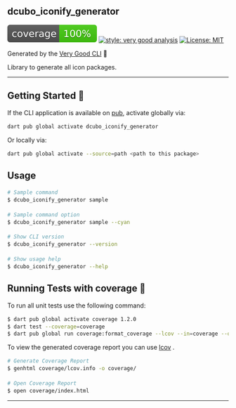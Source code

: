 ## dcubo_iconify_generator

![coverage][coverage_badge]
[![style: very good analysis][very_good_analysis_badge]][very_good_analysis_link]
[![License: MIT][license_badge]][license_link]

Generated by the [Very Good CLI][very_good_cli_link] 🤖

Library to generate all icon packages.

---

## Getting Started 🚀

If the CLI application is available on [pub](https://pub.dev), activate globally via:

```sh
dart pub global activate dcubo_iconify_generator
```

Or locally via:

```sh
dart pub global activate --source=path <path to this package>
```

## Usage

```sh
# Sample command
$ dcubo_iconify_generator sample

# Sample command option
$ dcubo_iconify_generator sample --cyan

# Show CLI version
$ dcubo_iconify_generator --version

# Show usage help
$ dcubo_iconify_generator --help
```

## Running Tests with coverage 🧪

To run all unit tests use the following command:

```sh
$ dart pub global activate coverage 1.2.0
$ dart test --coverage=coverage
$ dart pub global run coverage:format_coverage --lcov --in=coverage --out=coverage/lcov.info
```

To view the generated coverage report you can use [lcov](https://github.com/linux-test-project/lcov)
.

```sh
# Generate Coverage Report
$ genhtml coverage/lcov.info -o coverage/

# Open Coverage Report
$ open coverage/index.html
```

---

[coverage_badge]: coverage_badge.svg
[license_badge]: https://img.shields.io/badge/license-MIT-blue.svg
[license_link]: https://opensource.org/licenses/MIT
[very_good_analysis_badge]: https://img.shields.io/badge/style-very_good_analysis-B22C89.svg
[very_good_analysis_link]: https://pub.dev/packages/very_good_analysis
[very_good_cli_link]: https://github.com/VeryGoodOpenSource/very_good_cli